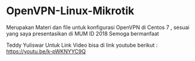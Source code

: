 # OpenVPN-Linux-Mikrotik
Merupakan Materi dan file untuk konfigurasi OpenVPN di Centos 7 , sesuai yang saya presentasikan di MUM ID 2018
Semoga bermanfaat

Teddy Yuliswar
Untuk Link Video bisa di link youtube berikut : https://youtu.be/k-pWKNYYC9Q
